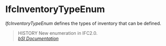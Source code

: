 IfcInventoryTypeEnum
====================
_IfcInventoryTypeEnum_ defines the types of inventory that can be defined.  
  
> HISTORY  New enumeration in IFC2.0.  
[ _bSI
Documentation_](https://standards.buildingsmart.org/IFC/DEV/IFC4_2/FINAL/HTML/schema/ifcsharedfacilitieselements/lexical/ifcinventorytypeenum.htm)


